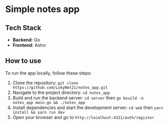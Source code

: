 # Simple notes app

## Tech Stack
- **Backend**: Go
- **Frontend**: Astro

## How to use
To run the app locally, follow these steps:

1. Clone the repository: `git clone https://github.com/LukyNet21/notes_app.git`
2. Navigate to the project directory: `cd notes_app`
3. Build and run the backend server: `cd server` then `go bsuild -o notes_app main.go && ./notes_app`
4. Install dependencies and start the development server: `cd web` then `yarn install && yarn run dev`
5. Open your browser and go to `http://localhost:4321/auth/register`